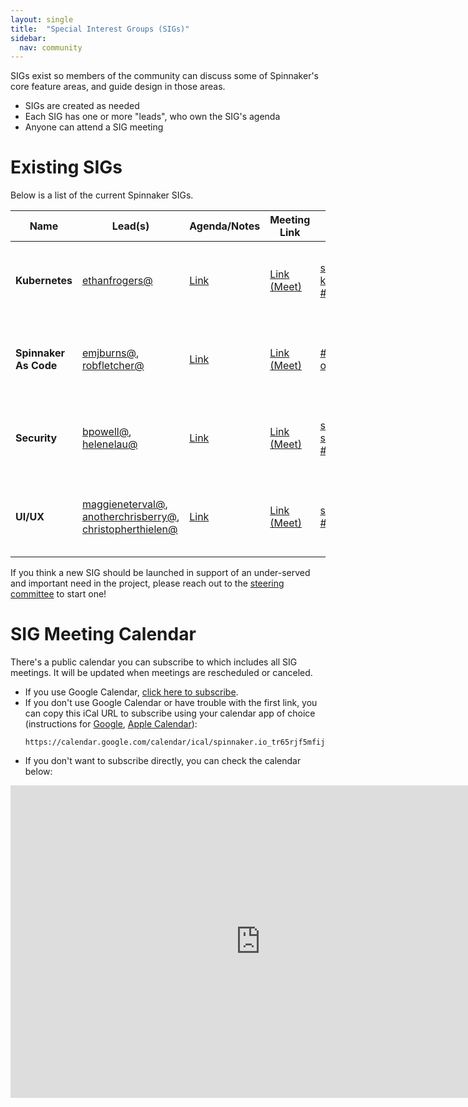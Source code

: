 ```yaml
---
layout: single
title:  "Special Interest Groups (SIGs)"
sidebar:
  nav: community
---
```


SIGs exist so members of the community can discuss some of Spinnaker's core
feature areas, and guide design in those areas.

* SIGs are created as needed
* Each SIG has one or more "leads", who own the SIG's agenda
* Anyone can attend a SIG meeting

# Existing SIGs

Below is a list of the current Spinnaker SIGs.

| Name | Lead(s) | Agenda/Notes | Meeting Link | Contact | Schedule |
|-|-|-|-|-| - |
| __Kubernetes__ | [ethanfrogers@](https://github.com/ethanfrogers) | [Link](https://docs.google.com/document/d/1db_yw1uru99Byvin4lQgm7aUZ9xMmvsARtEiiNUrmBo) | [Link (Meet)](https://meet.google.com/oto-qwpw-dgt) | [sig-kubernetes@spinnaker.io](https://groups.google.com/a/spinnaker.io/forum/#!forum/sig-kubernetes), [#sig-kubernetes](https://spinnakerteam.slack.com/app_redirect?team=T091CRSGH&channel=C748G8U9J) | Every other Tuesday, 1 PM EST / 10AM PST |
| __Spinnaker As Code__ | [emjburns@](https://github.com/emjburns), [robfletcher@](https://github.com/robfletcher) | [Link](https://docs.google.com/document/d/1QP6WgHJiONH8mRaofRLN9lEwFfRsnm0ZBJVz8TOO9hw/edit) | [Link (Meet)](https://meet.google.com/shy-uixs-roo) | [#sig-spinnaker-as-code on slack](https://spinnakerteam.slack.com/app_redirect?team=T091CRSGH&channel=CERACDPDZ) | Every other Tuesday, 4 PM EST / 1 PM PST|
| __Security__ | [bpowell@](https://github.com/bpowell), [helenelau@](https://github.com/helenelau) | [Link](https://docs.google.com/document/d/1GhzhmG7ZytJBfW2lontOSBxVghgNZmxstF49SoocTDQ/edit) | [Link (Meet)](https://meet.google.com/rhf-kyvh-dre) | [sig-security@spinnaker.io](https://groups.google.com/a/spinnaker.io/forum/#!forum/sig-security), [#sig-security](https://spinnakerteam.slack.com/app_redirect?team=T091CRSGH&channel=CFN8F5UR2) | Every other Thursday, 2 PM EST / 11 AM PST|
| __UI/UX__ | [maggieneterval@](https://github.com/maggieneterval), [anotherchrisberry@](https://github.com/anotherchrisberry), [christopherthielen@](https://github.com/christopherthielen) | [Link](https://docs.google.com/document/d/1E7b-2CXvdh23fyKu2BjJzKg2KK4245hWqy7mDz7IkBQ/edit) | [Link (Meet)](https://meet.google.com/rhs-basf-exq) | [sig-ui@spinnaker.io](https://groups.google.com/a/spinnaker.io/forum/#!forum/sig-ui), [#sig-ui](https://spinnakerteam.slack.com/app_redirect?team=T091CRSGH&channel=CH3FMKA3U) | Every other Monday, 2 PM EST / 11 AM PST

If you think a new SIG should be launched in support of an under-served and important need in the project, please reach out to the [steering committee](/community/governance/#steering-committee) to start one!

# SIG Meeting Calendar

There's a public calendar you can subscribe to which includes all SIG meetings. It will be updated
when meetings are rescheduled or canceled.

* If you use Google Calendar, [click here to subscribe](https://calendar.google.com/calendar/b/3?cid=c3Bpbm5ha2VyLmlvX3RyNjVyamY1bWZpajdwNnZ1Y3Bya2h1bGNjQGdyb3VwLmNhbGVuZGFyLmdvb2dsZS5jb20).
* If you don't use Google Calendar or have trouble with the first link, you can copy this iCal URL to subscribe using your calendar app of choice (instructions for [Google](https://support.google.com/calendar/answer/37100), [Apple Calendar](https://support.apple.com/guide/calendar/subscribe-to-calendars-icl1022/mac)):
   ```
   https://calendar.google.com/calendar/ical/spinnaker.io_tr65rjf5mfij7p6vucprkhulcc%40group.calendar.google.com/public/basic.ics
   ```
* If you don't want to subscribe directly, you can check the calendar below:

<iframe src="https://calendar.google.com/calendar/b/3/embed?showPrint=0&amp;showCalendars=0&amp;mode=AGENDA&amp;height=500&amp;wkst=1&amp;bgcolor=%23FFFFFF&amp;src=spinnaker.io_tr65rjf5mfij7p6vucprkhulcc%40group.calendar.google.com&amp;color=%2342104A&amp;ctz=America%2FLos_Angeles" style="border-width:0" width="800" height="500" frameborder="0" scrolling="no"></iframe>
